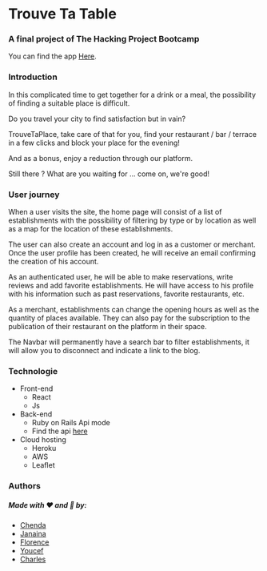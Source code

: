 # Trouve Ta Table

###  A final project of The Hacking Project Bootcamp
You can find the app [Here](https://trouve-ta-table.herokuapp.com/).

### Introduction 
In this complicated time to get together for a drink or a meal, the possibility of finding a suitable place is difficult.

Do you travel your city to find satisfaction but in vain?

TrouveTaPlace, take care of that for you, find your restaurant / bar / terrace in a few clicks and block your place for the evening!

And as a bonus, enjoy a reduction through our platform.

Still there ? What are you waiting for ... come on, we're good!

### User journey

When a user visits the site, the home page will consist of a list of establishments with the possibility of filtering by type or by location as well as a map for the location of these establishments.

The user can also create an account and log in as a customer or merchant. Once the user profile has been created, he will receive an email confirming the creation of his account.

As an authenticated user, he will be able to make reservations, write reviews and add favorite establishments. He will have access to his profile with his information such as past reservations, favorite restaurants, etc.

As a merchant, establishments can change the opening hours as well as the quantity of places available. They can also pay for the subscription to the publication of their restaurant on the platform in their space.

The Navbar will permanently have a search bar to filter establishments, it will allow you to disconnect and indicate a link to the blog.

### Technologie
- Front-end
    - React
    - Js
- Back-end
    - Ruby on Rails Api mode
    - Find the api [here](https://github.com/chendanet/backend_trouvetatable)
- Cloud hosting
    - Heroku
    - AWS
    - Leaflet

### Authors

##### Made with ❤️ and 💪 by:
- [Chenda](https://github.com/chendanet)
- [Janaina](https://github.com/Janainaf)
- [Florence](https://github.com/flores34000)
- [Youcef](https://github.com/YouCoding6)
- [Charles](https://github.com/Fr0ggym4n)